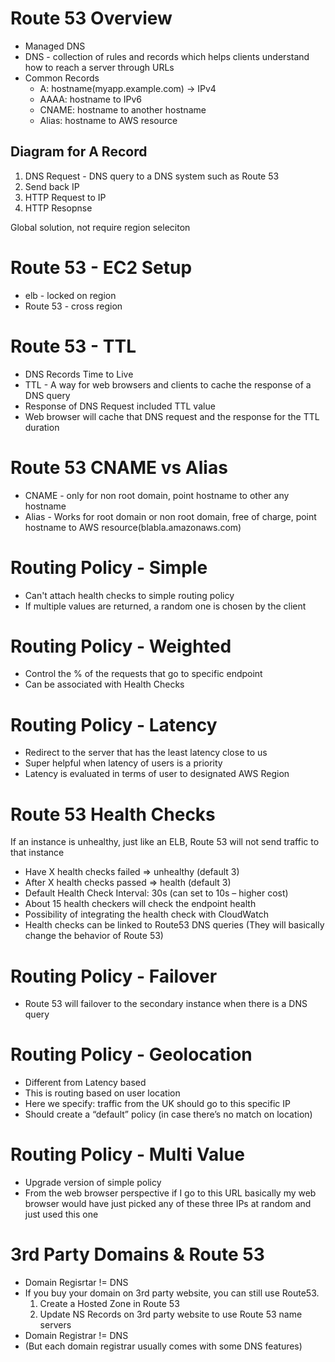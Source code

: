 # Route 53 Overview
- Managed DNS
- DNS - collection of rules and records which helps clients understand
how to reach a server through URLs
- Common Records
    - A: hostname(myapp.example.com) -> IPv4
    - AAAA: hostname to IPv6
    - CNAME: hostname to another hostname
    - Alias: hostname to AWS resource

## Diagram for A Record
1. DNS Request - DNS query  to a DNS system such as Route 53
2. Send back IP
3. HTTP Request to IP
4. HTTP Resopnse

Global solution, not require region seleciton

# Route 53 - EC2 Setup
- elb - locked on region
- Route 53 - cross region

# Route 53 - TTL
- DNS Records Time to Live
- TTL - A way for web browsers and clients to cache the response of a DNS query
- Response of DNS Request included TTL value
- Web browser will cache that DNS request and the response for the TTL duration

# Route 53 CNAME vs Alias
- CNAME - only for non root domain, point hostname to other any hostname
- Alias - Works for root domain or non root domain, free of charge, point hostname to AWS resource(blabla.amazonaws.com)

# Routing Policy - Simple
- Can't attach health checks to simple routing policy
- If multiple values are returned, a random one is chosen by the client

# Routing Policy - Weighted
- Control the % of the requests that go to specific endpoint
- Can be associated with Health Checks

# Routing Policy - Latency
- Redirect to the server that has the least latency close to us
- Super helpful when latency of users is a priority
- Latency is evaluated in terms of user to designated AWS Region

# Route 53 Health Checks
If an instance is unhealthy, just like an ELB, Route 53 will not send traffic to that instance
- Have X health checks failed => unhealthy (default 3)
- After X health checks passed => health (default 3)
- Default Health Check Interval: 30s (can set to 10s – higher cost)
- About 15 health checkers will check the endpoint health
- Possibility of integrating the health check with CloudWatch
- Health checks can be linked to Route53 DNS queries (They will basically change the behavior of Route 53)

# Routing Policy - Failover
- Route 53 will failover to the secondary instance when there is a DNS query

# Routing Policy - Geolocation
- Different from Latency based
- This is routing based on user location
- Here we specify: traffic from the UK should go to this specific IP
- Should create a “default” policy (in case there’s no match on location)

# Routing Policy - Multi Value
- Upgrade version of simple policy
- From the web browser perspective if I go to this URL basically my web browser would have just picked any of these three IPs at random and just used this one

# 3rd Party Domains & Route 53
- Domain Regisrtar != DNS
- If you buy your domain on 3rd party website, you can still use Route53.
    1) Create a Hosted Zone in Route 53
    2) Update NS Records on 3rd party website to use Route 53 name servers
- Domain Registrar != DNS
- (But each domain registrar usually comes with some DNS features)